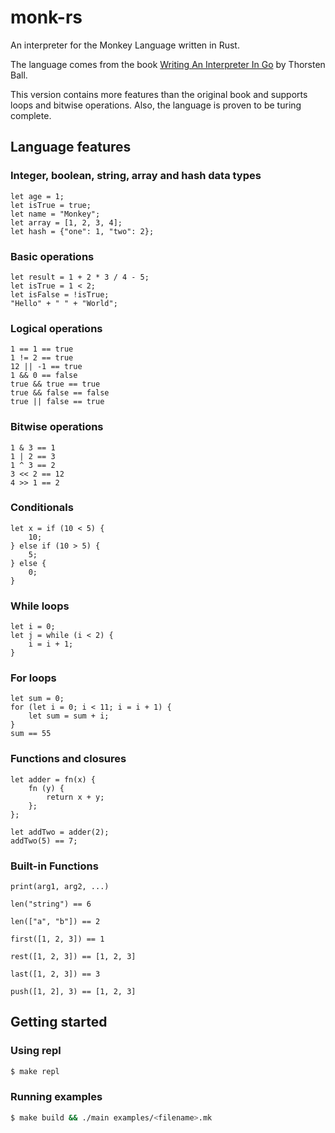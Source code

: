 # monk-rs

An interpreter for the Monkey Language written in Rust.

The language comes from the book [Writing An Interpreter In Go](https://interpreterbook.com/)
by Thorsten Ball.

This version contains more features than the original book and supports loops and bitwise 
operations. Also, the language is proven to be turing complete.


## Language features

### Integer, boolean, string, array and hash data types

```
let age = 1;
let isTrue = true;
let name = "Monkey";
let array = [1, 2, 3, 4];
let hash = {"one": 1, "two": 2};
```

### Basic operations 

```
let result = 1 + 2 * 3 / 4 - 5;
let isTrue = 1 < 2;
let isFalse = !isTrue;
"Hello" + " " + "World";
```

### Logical operations

```
1 == 1 == true
1 != 2 == true
12 || -1 == true
1 && 0 == false
true && true == true
true && false == false
true || false == true
```

### Bitwise operations

```
1 & 3 == 1
1 | 2 == 3
1 ^ 3 == 2
3 << 2 == 12
4 >> 1 == 2
```

### Conditionals

```
let x = if (10 < 5) {
    10;
} else if (10 > 5) {
    5;
} else {
    0;
}
```

### While loops

```
let i = 0;
let j = while (i < 2) {
    i = i + 1;
}
```

### For loops

```
let sum = 0;
for (let i = 0; i < 11; i = i + 1) {
    let sum = sum + i;
}
sum == 55
```

### Functions and closures

```
let adder = fn(x) {
    fn (y) {
        return x + y;
    };
};

let addTwo = adder(2);
addTwo(5) == 7;
```

### Built-in Functions

`print(arg1, arg2, ...)`

`len("string") == 6`

`len(["a", "b"]) == 2`

`first([1, 2, 3]) == 1`

`rest([1, 2, 3]) == [1, 2, 3]`

`last([1, 2, 3]) == 3`

`push([1, 2], 3) == [1, 2, 3]`

## Getting started

### Using repl

```bash
$ make repl
```

### Running examples

```bash
$ make build && ./main examples/<filename>.mk
```

